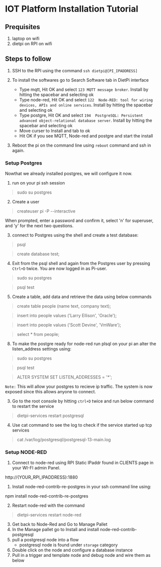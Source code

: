 # IOT Platform Installation Tutorial #

## Prequisites ##
1. laptop on wifi
2. dietpi on RPI on wifi

## Steps to follow ##

1. SSH to the RPI using the command `ssh dietpi@[PI_IPADDRESS]`

2. To install the softwares go to Search Software tab in DietPi interface
   - Type mqtt, Hit OK and select `123 MQTT message broker`. Install by hitting the spacebar and selecting ok
   - Type node-red, Hit OK  and select `122  Node-RED: tool for wiring devices, APIs and online services`. Install by hitting the spacebar and selecting ok
   - Type postgre, Hit OK and  select `194  PostgreSQL: Persistent advanced object-relational database server`. Install by hitting the spacebar and selecting ok
   - Move curser to Install and tab to ok 
   - Hit OK if you see MQTT, Node-red and postgre and start the install
   
3. Reboot the pi on the command line using `reboot` command and ssh in again.

### Setup Postgres ###

Nowthat we already installed postgres, we will configure it now.

1. run on your pi ssh session

> sudo su postgres

2. Create a user 

> createuser pi -P --interactive

When prompted, enter a password and confirm it, select 'n' for superuser, and 'y' for the next two questions.

3. connect to Postgres using the shell and create a test database:

> psql

>  create database test;

4. Exit from the psql shell and again from the Postgres user by pressing `Ctrl+D` twice. You are now logged in as Pi-user.

> sudo su postgres

> psql test

5. Create a table, add data and retrieve the data using below commands

> create table people (name text, company text);

> insert into people values ('Larry Ellison', 'Oracle');

> insert into people values ('Scott Devine', 'VmWare');

> select * from people;

8. To make the postgre ready for node-red run plsql on your pi an alter the listen_address settings using:

>  sudo su postgres

>  psql test

>  ALTER SYSTEM SET LISTEN_ADDRESSES = '*';

  `Note:` This will allow your postgres to recieve ip traffic.  The system is now exposed since this allows anyone to connect.

  3. Go to the root console by hitting `ctrl+D` twice and run below command to restart the service

> dietpi-services restart postgresql

4. Use cat command to see the log to check if the service started up tcp services

> cat /var/log/postgresql/postgresql-13-main.log

 
### Setup NODE-RED ###

1.   Connect to node-red using RPI Static IPaddr found in CLIENTS page in your WI-FI admin Panel.

http://{YOUR_RPI_IPADDRESS}:1880

1. Install node-red-contrib-re-postgres in your ssh command line using:

npm install node-red-contrib-re-postgres

2. Restart node-red with the command

> dietpi-services restart node-red

3. Get back to Node-Red and Go to Manage Pallet 
4. In the Manage pallet go to Install and install node-red-contrib-postgresql
5. pull a postgresql node into a flow
      - postgresql node is found under `storage` category 
7. Double click on the node and configure a database instance
8. Pull in a trigger and template node and debug node and wire them as below



